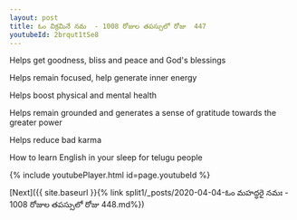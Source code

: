 ```yaml
---
layout: post
title: ఓం విక్రమినే నమ  - 1008 రోజుల తపస్సులో రోజు  447
youtubeId: 2brqut1tSe8
---
```

 
 
Helps get goodness, bliss and peace and God's blessings
 
Helps remain focused, help generate inner energy 
 
Helps boost physical and mental health 
 
Helps remain grounded and generates a sense of gratitude towards the greater power 
 
Helps reduce bad karma
 
How to learn English in your sleep for telugu people
 
 
 
 


{% include youtubePlayer.html id=page.youtubeId %}
 
[Next]({{ site.baseurl }}{% link split1/_posts/2020-04-04-ఓం మహద్ధరై నమః  - 1008 రోజుల తపస్సులో రోజు  448.md%})
 
